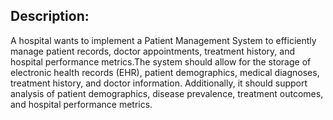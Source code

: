## Description:
 A hospital wants to implement a Patient Management System to efficiently manage patient
records, doctor appointments, treatment history, and hospital performance metrics.The system
should allow for the storage of electronic health records (EHR), patient demographics, medical
diagnoses, treatment history, and doctor information. Additionally, it should support analysis of
patient demographics, disease prevalence, treatment outcomes, and hospital performance 
metrics.
